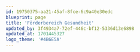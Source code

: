 ```yaml
---
id: 19750375-aa21-45af-8fce-6c9a40e30edc
blueprint: page
title: 'Förderbereich Gesundheit'
updated_by: 3f4934a7-72ef-446c-bf12-5336d13e6898
updated_at: 1701445327
logo_theme: '#4B6E5A'
---
```

